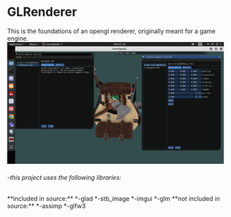 # GLRenderer


This is the foundations of an opengl renderer, originally meant for a game engine.
![Alt text](./demo-pict.png?raw=true "demo")

<h6>-this project uses the following libraries:</h6>
	**included in source:**
		*-glad
		*-stb_image
		*-imgui
		*-glm
	**not included in source:**
		*-assimp
		*-glfw3
		

